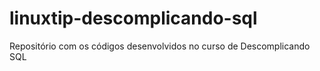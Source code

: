 # linuxtip-descomplicando-sql
Repositório com os códigos desenvolvidos no curso de Descomplicando SQL
